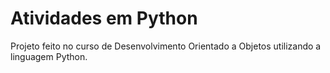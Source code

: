 # Atividades em Python
 Projeto feito no curso de Desenvolvimento Orientado a Objetos utilizando a linguagem Python.
